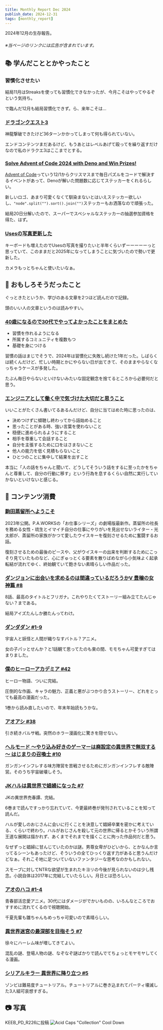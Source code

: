 ```yaml
---
title: Monthly Report Dec 2024
publish_date: 2024-12-31
tags: [monthly_report]
---
```


2024年12月の生存報告。

###### ※当ページのリンクには広告が含まれています。

## 📚 学んだこととかやったこと

### 習慣化させたい

結局11月はStreaksを使っても習慣化できなかったが、今月こそはやってやるぞという気持ち。

で臨んだ12月も結局習慣化できず。ら、来年こそは…

### [ドラゴンクエスト3](https://www.dragonquest.jp/roto-trilogy/dq3/)

神龍撃破できたけど36ターンかかってしまって何も得られていない。

エンドコンテンツまだあるけど、もうあとはレベルあげて殴ってを繰り返すだけなので私のドラクエ3はここまでとする。

### [Solve Advent of Code 2024 with Deno and Win Prizes!](https://deno.com/blog/advent-of-code-2024)

[Advent of Code](https://adventofcode.com)っていう12/1からクリスマスまで毎日パズルをコードで解決するイベントがあって、Denoが解いた問題数に応じてステッカーをくれるらしい。

新しいロゴ、あまり可愛くなくて馴染まないとはいえステッカー欲しいし、`"node".split("").sort().join("")`ステッカーもお洒落なので頑張った。

結局20日分解いたので、スーパーでスペシャルなステッカーの抽選参加資格を得た、はず。

### [Usesの写真更新した](https://ryoo.cc/uses)

キーボードも増えたのでUsesの写真を撮りたいと半年くらいずーーーーーっと思っていて、このままだと2025年になってしまうことに気づいたので勢いで更新した。

カメラもっとちゃんと使いたいなぁ。

## 🧐 おもしろそうだったこと

ぐっときたというか、学びのある文章を2つほど読んだので記録。

頭のいい人の文章というのは読みやすい。

### [40歳になるので30代でやってよかったことをまとめた](https://soudai.hatenablog.com/entry/2024/10/19/153628)

- 習慣を作れるようになる
- 所属するコミュニティを複数もつ
- 基礎を身につける

習慣の話はまじでそうで、2024年は習慣化に失敗し続けた1年だった。しばらくは続くんだけど、忙しい時期とかにやらない日が出てきて、そのままやらなくなっちゃうケースが多発した。

たぶん毎日やらないといけないみたいな固定観念を捨てるところから必要何だと思う。

### [エンジニアとして働く中で気づけた大切だと思うこと](https://qiita.com/YOS0602/items/916ce3a05336d94e1644)

いいことがたくさん書いてるあるんだけど、自分に当てはめた時に思ったのは、

- 決めつけずに傾聴し終わってから話始めること
- 思ったことがある時、強い言葉を使わないこと
- 穏便に進められるようにすること
- 相手を尊重して会話すること
- 自分を主張するために口をはさまないこと
- 他人の能力を低く見積もらないこと
- ひとつのことに集中して結果を出すこと

本当に「人の話をちゃんと聞いて、どうしてそういう話をするに至ったかをちゃんと尊重して、自分の行動に移す」という行為を息するくらい自然に実行していかないといけないと感じる。

## 👾 コンテンツ消費

### [駒田蒸留所へようこそ](https://filmarks.com/movies/109617)

2023年公開。P.A.WORKSの「お仕事シリーズ」の劇場版最新作。蒸留所の社長を務める女性・琉生とイマイチ自分の仕事にやりがいを見出せないライター・光太郎が、蒸留所の家族がかつて愛したウイスキーを復刻させるために奮闘するお話。

復刻させるための最後のピースや、父がウイスキーの出来を判断するためにこっそり見ていたものなど、心にぎゅっとくる要素を散りばめながら小気味よく起承転結が流れてゆく、終始観ていて飽きない素晴らしい作品だった。

### [ダンジョンに出会いを求めるのは間違っているだろうかⅤ 豊穣の女神篇 #8](https://annict.com/works/11504)

8話、最高のタイトルとフリガナ。これやりたくてストーリー組み立てたんじゃない？まである。

結局アイズたんしか勝たんってわけ。

### [ダンダダン #1-9](https://annict.com/works/11771)

宇宙人と妖怪と人間が織りなすバトル？アニメ。

女の子パッとせんか？と1話観て思ってたのも束の間、モモちゃん可愛すぎてはまりました。

### [僕のヒーローアカデミア #42](https://amzn.to/3P613xz)

ヒーロー物語、ついに完結。

圧倒的な作画、キャラの魅力、正義と悪がぶつかり合うストーリー、どれをとっても最高の漫画だった。

1巻から読み直したいので、年末年始読もうかな。

### [アオアシ #38](https://amzn.to/3PhKWwO)

引き続きバルサ戦。突然のホラー漫画化に驚きを隠せない。

### [ヘルモード ～やり込み好きのゲーマーは廃設定の異世界で無双する～ はじまりの召喚士 #10](https://amzn.to/4fxUj6l)

ガンガンインフレする味方陣営を苦戦させるためにガンガンインフレする敵陣営。そのうち宇宙破壊しそう。

### [JKハルは異世界で娼婦になった #7](https://amzn.to/4iWyQXt)

JKの異世界売春譚、完結。

6巻まで読んですっかり忘れていて、今更最終巻が発刊されていることを知って読んだ。

ハルが愛しのおじさんに会いに行くことを決意して娼婦卒業を密かに考えている、くらいで終わり。ハルがおじさんを殺して元の世界に帰るとかそういう所謂王道な展開は描かれず、あくまでそれまでを描くことに拘った作品何だと思う。

なぜずっと娼婦に甘んじていたのかは謎。男尊女卑がひどいから、とかなんか言ってるシーンもあったけど、そういうの全てひっくり返す力があると思うんだけどなぁ。それこそ地に足ついていないファンタジーな思考なのかもしれない。

スモーブに対してNTRな欲望が生まれたキヨリの今後が見られないのは少し残念。小説自体は2017年に完結していたらしい。月日とは恐ろしい。

### [アオのハコ #1-4](https://annict.com/works/11586)

青春部活恋愛アニメ。30代にはダメージがでかいものの、いろんなところでおすすめに流れてくるので視聴開始。

千夏先輩も雛ちゃんもめっちゃ可愛いので素晴らしい。

### [異世界迷宮の最深部を目指そう #7](https://amzn.to/4iY8nZQ)

徐々にハーレム味が増してきてよい。

混乱の謎、登場人物の謎、なぞなぞ謎ばかりで読んでてちょっとモヤモヤしてくる漫画。

### [シリアルキラー 異世界に降り立つ #5](https://amzn.to/4iTinU2)

ゾンビは難易度チュートリアル。チュートリアルに巻き込まれてパーティ壊滅した3人組可哀想すぎる。

## 📷 写真

KEEB_PD_R226に投稿
![Acid Caps "Collection" Cool Down](https://d3toh8on7lf5va.cloudfront.net/cool_down.jpg)
